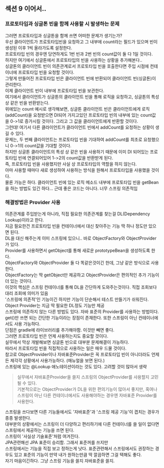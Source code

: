 ## 섹션 9 이어서..  
### 프로토타입과 싱글톤 빈을 함께 사용할 시 발생하는 문제  
그러면 프로토타입과 싱글톤을 함께 쓰면 어떠한 문제가 생기는가?  
우선 클라이언트가 프로토타입빈을 요청하고 그 내부에 count라는 필드가 있으며 빈이 생성된 이후 1씩 올라가도록 설정한다.  
프로토타입 빈의 경우엔 당연하게도 1번 빈과 2번 빈의 count값이 둘 다 1일 것이다.  
하지만 여기에서 싱글톤에서 프로토타입의 빈을 사용하는 상황을 추가해본다..  
싱글톤의 클라이언트 빈이 의존관계로서 프로토타입 빈을 호출한다면 주입 시점에 컨테이너에 프로토타입 빈을 요청할 것이다.  
그렇게 만들어진 프로토타입 빈은 클라이언트 빈에 반환되어 클라이언트 빈(싱글톤)이 관리한다.  
이제 클라이언트 빈이 내부에 프로토타입 빈을 보관한다.  
여기에서 클라이언트가 싱글톤의 클라이언트 빈을 통해 로직을 요청하고, 싱글톤의 특성 상 같은 빈을 반환받는다.  
위에있는 count 예시로 생각해보면, 싱글톤 클라이언트 빈은 클라이언트에게 로직(addCount)을 요청받으면 DI되어 가지고있던 프로토타입 빈의 내부에 있는 count값을 0->1로 증가시킬 것이다. 그리고 그 값을 클라이언트에게 반환할 것이다.  
그런데! 여기서 다른 클라이언트가 클라이언트 빈에서 addCount를 요청하는 상황이 생길 수 있다.  
문제는, 두 번째 클라이언트는 프로토타입 빈을 기대하여 addCount를 최초로 요청했으니 0->1의 count값을 기대할 것이다.  
하지만 싱글톤 클라이언트의 특성 상 같은 빈을 사용하기 때문에 이미 DI 되어있는 프로토타입 빈에 연결되어있어 1->2의 count값을 반환받게 된다.  
즉, 프로토타입 빈을 사용했지만 사실 상 프로토타입의 역할을 하지 않는다.  
아마 사용할 때마다 새로 생성하여 사용하는 방식을 원해서 프로토타입을 사용했을 것이다.  
물론 가능은 하다. 클라이언트 빈에 있는 로직 메소드 내부에 프로토타입 빈을 getBean을 하는 방법도 있긴 하다... 근데 좋은 코드는 아니다. 너무 스프링 의존적임  

### 해결방법은 Provider 사용  
의존관계를 주입받는게 아니라, 직접 필요한 의존관계를 찾는걸 DL(Dependency Lookup)이라고 한다.  
지금 필요한건 프로토타입 빈을 컨테이너에서 대신 찾아주는 기능 딱 하나 정도만 있으면 된다.  
DL을 대신 해주는게 이미 스프링에 있으니.. 바로 ObjectFactory와 ObjectProvider가 있다.  
Provider를 사용하면서 getObject를 통해 새로운 prototypeBean을 생성하도록 한다.  
ObjectFactory와 ObjectProvider 둘 다 똑같은것이긴 한데, 그냥 같은 방식으로 사용한다.  
ObjectFactory는 딱 getObject만 제공하고 ObjectProvider은 편의적인 추가 기능이 더 있는 것이다.  
이것의 핵심은 스프링 컨테이너를 통해 DL을 간단하게 도와주는것이다. 직접 조회보다 대리 조회에 의미가 있음  
'스프링에 의존적'인 기능이긴 하지만 기능이 단순해서 테스트 만들기가 쉬워진다.  
Object Provider는 지금 딱 필요한 DL정도 기능만 제공  
스프링에 의존하지 않는 다른 방법도 있다. 자바 표준의 Provider를 사용하는 방법이다.  
get()만 쓰면 되는 간단한 기능이라는 장점이 존재한다. 또한 스프링이 아닌 컨테이너에서도 사용 가능하다.  
단점은 gradle에 라이브러리를 추가해야함. 이것만 빼면 좋다.  
그러면 프로토타입 빈은 언제 사용하는지도 중요할 것이다.  
실무에서 막상 개발해보면 싱글톤 빈으로 대부분 문제해결이 가능하다.  
따라서 프로토타입 빈을 직접적으로 사용하는 일은 매우 드물 것이다.  
참고로 ObjectProvider이나 자바표준Provider은 꼭 프로토타입 빈이 아니더라도 언제든 제각각 상황에서 사용가능하다. (매뉴얼을 보면 된다.)  
스프링에 있는 @Lookup 애노테이션이라는 것도 있다. 고려할 것이 많아서 생략  
> 실무에서 자바표준Provider을 쓸지 스프링의 ObjectProvider를 사용할지 고민될 수 있다.  
기본적으로는 ObjectProvider가 DL을 위한 편의기능이 많아서 좋지만, 혹여나 스프링이 아닌 다른 컨테이너에서도 사용해야하는 경우엔 자바표준 Provider를 사용한다.  

스프링을 쓰다보면 다른 기능들에서도 '자바표준'과 '스프링 제공 기능'이 겹치는 경우가 종종 발생한다.  
대부분의 상황에서는 스프링이 더 다양하고 편리하기에 다른 컨테이너를 쓸 일이 없다면 스프링에서 제공하는 기능을 쓰면 된다.  
스프링이 '사실상 기술표준'처럼 여겨진다.  
JPA관련해선 JPA 표준이 승리함. 그래서 표준꺼를 쓰지만  
스프링에서는 기능을 직접 보고 정하는게 낫다. 표준관련해서 스프링에서도 권장하는 경우도 있고 표준의 기능이 만약 내가 원하는만큼 딱 깔끔하면 그걸 택해도 좋다.  
자기 마음이긴하다. 그냥 스프링 기능을 쓸지 자바표준을 쓸지.  